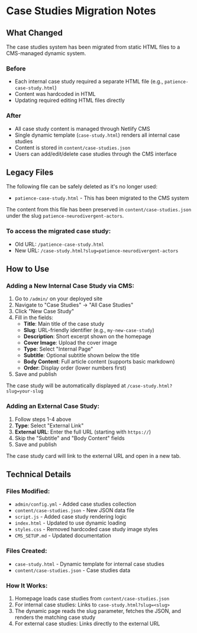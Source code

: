 # Case Studies Migration Notes

## What Changed

The case studies system has been migrated from static HTML files to a CMS-managed dynamic system.

### Before
- Each internal case study required a separate HTML file (e.g., `patience-case-study.html`)
- Content was hardcoded in HTML
- Updating required editing HTML files directly

### After
- All case study content is managed through Netlify CMS
- Single dynamic template (`case-study.html`) renders all internal case studies
- Content is stored in `content/case-studies.json`
- Users can add/edit/delete case studies through the CMS interface

## Legacy Files

The following file can be safely deleted as it's no longer used:
- `patience-case-study.html` - This has been migrated to the CMS system

The content from this file has been preserved in `content/case-studies.json` under the slug `patience-neurodivergent-actors`.

### To access the migrated case study:
- Old URL: `/patience-case-study.html`
- New URL: `/case-study.html?slug=patience-neurodivergent-actors`

## How to Use

### Adding a New Internal Case Study via CMS:
1. Go to `/admin/` on your deployed site
2. Navigate to "Case Studies" → "All Case Studies"
3. Click "New Case Study"
4. Fill in the fields:
   - **Title**: Main title of the case study
   - **Slug**: URL-friendly identifier (e.g., `my-new-case-study`)
   - **Description**: Short excerpt shown on the homepage
   - **Cover Image**: Upload the cover image
   - **Type**: Select "Internal Page"
   - **Subtitle**: Optional subtitle shown below the title
   - **Body Content**: Full article content (supports basic markdown)
   - **Order**: Display order (lower numbers first)
5. Save and publish

The case study will be automatically displayed at `/case-study.html?slug=your-slug`

### Adding an External Case Study:
1. Follow steps 1-4 above
2. **Type**: Select "External Link"
3. **External URL**: Enter the full URL (starting with `https://`)
4. Skip the "Subtitle" and "Body Content" fields
5. Save and publish

The case study card will link to the external URL and open in a new tab.

## Technical Details

### Files Modified:
- `admin/config.yml` - Added case studies collection
- `content/case-studies.json` - New JSON data file
- `script.js` - Added case study rendering logic
- `index.html` - Updated to use dynamic loading
- `styles.css` - Removed hardcoded case study image styles
- `CMS_SETUP.md` - Updated documentation

### Files Created:
- `case-study.html` - Dynamic template for internal case studies
- `content/case-studies.json` - Case studies data

### How It Works:
1. Homepage loads case studies from `content/case-studies.json`
2. For internal case studies: Links to `case-study.html?slug=<slug>`
3. The dynamic page reads the slug parameter, fetches the JSON, and renders the matching case study
4. For external case studies: Links directly to the external URL

